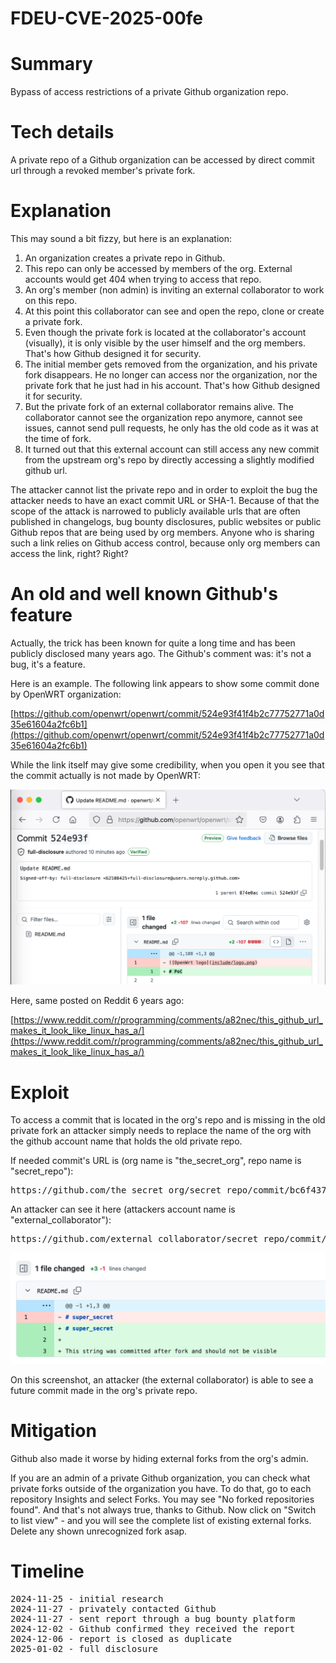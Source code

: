 # FDEU-CVE-2025-00fe

# Summary

Bypass of access restrictions of a private Github organization repo.


# Tech details

A private repo of a Github organization can be accessed by direct commit url through a revoked member's private fork.


# Explanation

This may sound a bit fizzy, but here is an explanation:

1. An organization creates a private repo in Github.
2. This repo can only be accessed by members of the org. External accounts would get 404 when trying to access that repo.
3. An org's member (non admin) is inviting an external collaborator to work on this repo.
4. At this point this collaborator can see and open the repo, clone or create a private fork.
5. Even though the private fork is located at the collaborator's account (visually), it is only visible by the user himself and the org members. That's how Github designed it for security.
6. The initial member gets removed from the organization, and his private fork disappears. He no longer can access nor the organization, nor the private fork that he just had in his account. That's how Github designed it for security.
7. But the private fork of an external collaborator remains alive. The collaborator cannot see the organization repo anymore, cannot see issues, cannot send pull requests, he only has the old code as it was at the time of fork.
8. It turned out that this external account can still access any new commit from the upstream org's repo by directly accessing a slightly modified github url.

The attacker cannot list the private repo and in order to exploit the bug the attacker needs to have an exact commit URL or SHA-1. Because of that the scope of the attack is narrowed to publicly available urls that are often published in changelogs, bug bounty disclosures, public websites or public Github repos that are being used by org members. Anyone who is sharing such a link relies on Github access control, because only org members can access the link, right? Right?


# An old and well known Github's feature

Actually, the trick has been known for quite a long time and has been publicly disclosed many years ago. The Github's comment was: it's not a bug, it's a feature.

Here is an example. The following link appears to show some commit done by OpenWRT organization:

[https://github.com/openwrt/openwrt/commit/524e93f41f4b2c77752771a0d35e61604a2fc6b1](https://github.com/openwrt/openwrt/commit/524e93f41f4b2c77752771a0d35e61604a2fc6b1)

While the link itself may give some credibility, when you open it you see that the commit actually is not made by OpenWRT:

![FDEU-CVE-2025-00fe-github-openwrt-commit.png](FDEU-CVE-2025-00fe-github-openwrt-commit.png)

Here, same posted on Reddit 6 years ago:

[https://www.reddit.com/r/programming/comments/a82nec/this_github_url_makes_it_look_like_linux_has_a/](https://www.reddit.com/r/programming/comments/a82nec/this_github_url_makes_it_look_like_linux_has_a/)


# Exploit

To access a commit that is located in the org's repo and is missing in the old private fork an attacker simply needs to replace the name of the org with the github account name that holds the old private repo.

If needed commit's URL is (org name is "the_secret_org", repo name is "secret_repo"):

<pre>
https://github.com/the_secret_org/secret_repo/commit/bc6f437fd60b5fcc064ec091d7f3dbe9a82cfd70
</pre>

An attacker can see it here (attackers account name is "external_collaborator"):

<pre>
https://github.com/external_collaborator/secret_repo/commit/bc6f437fd60b5fcc064ec091d7f3dbe9a82cfd70
</pre>


![FDEU-CVE-2025-00fe-github-secret-future-commit.png](FDEU-CVE-2025-00fe-github-secret-future-commit.png)

On this screenshot, an attacker (the external collaborator) is able to see a future commit made in the org's private repo.


# Mitigation

Github also made it worse by hiding external forks from the org's admin.

If you are an admin of a private Github organization, you can check what private forks outside of the organization you have. To do that, go to each repository Insights and select Forks. You may see "No forked repositories found". And that's not always true, thanks to Github. Now click on "Switch to list view" - and you will see the complete list of existing external forks. Delete any shown unrecognized fork asap.


# Timeline

<pre>
2024-11-25 - initial research
2024-11-27 - privately contacted Github
2024-11-27 - sent report through a bug bounty platform
2024-12-02 - Github confirmed they received the report
2024-12-06 - report is closed as duplicate
2025-01-02 - full disclosure
</pre>



